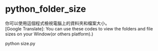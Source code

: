 # python_folder_size
你可以使用這個程式檢視電腦上的資料夾和檔案大小。<br>
[Google Translate]: You can use these codes to view the folders and file sizes on your Window(or others platform).)

python size.py
